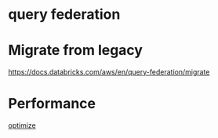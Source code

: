# query federation



# Migrate from legacy
<https://docs.databricks.com/aws/en/query-federation/migrate>

# Performance
[optimize](https://docs.databricks.com/aws/en/query-federation/performance-recommendations)
